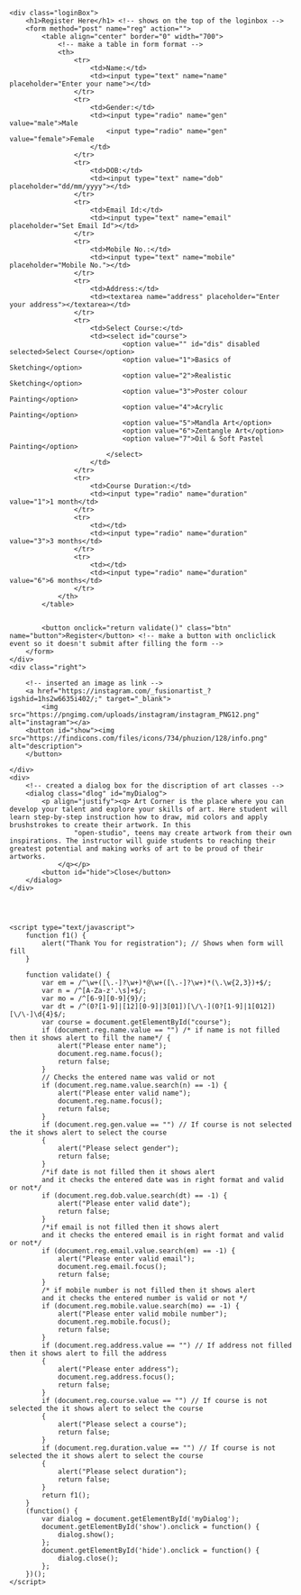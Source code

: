 <!DOCTYPE html>
<html lang="en" dir="ltr">

<head>
	<meta charset="utf-8">
	<title>Register</title>
	<link rel="stylesheet" href="css/Form.css">
	<meta name="viewport" content="width=device-width, initial-scale=1.0">

</head>

<body>

	<div class="loginBox">
		<h1>Register Here</h1> <!-- shows on the top of the loginbox -->
		<form method="post" name="reg" action="">
			<table align="center" border="0" width="700">
				<!-- make a table in form format -->
				<th>
					<tr>
						<td>Name:</td>
						<td><input type="text" name="name" placeholder="Enter your name"></td>
					</tr>
					<tr>
						<td>Gender:</td>
						<td><input type="radio" name="gen" value="male">Male
							<input type="radio" name="gen" value="female">Female
						</td>
					</tr>
					<tr>
						<td>DOB:</td>
						<td><input type="text" name="dob" placeholder="dd/mm/yyyy"></td>
					</tr>
					<tr>
						<td>Email Id:</td>
						<td><input type="text" name="email" placeholder="Set Email Id"></td>
					</tr>
					<tr>
						<td>Mobile No.:</td>
						<td><input type="text" name="mobile" placeholder="Mobile No."></td>
					</tr>
					<tr>
						<td>Address:</td>
						<td><textarea name="address" placeholder="Enter your address"></textarea></td>
					</tr>
					<tr>
						<td>Select Course:</td>
						<td><select id="course">
								<option value="" id="dis" disabled selected>Select Course</option>
								<option value="1">Basics of Sketching</option>
								<option value="2">Realistic Sketching</option>
								<option value="3">Poster colour Painting</option>
								<option value="4">Acrylic Painting</option>
								<option value="5">Mandla Art</option>
								<option value="6">Zentangle Art</option>
								<option value="7">Oil & Soft Pastel Painting</option>
							</select>
						</td>
					</tr>
					<tr>
						<td>Course Duration:</td>
						<td><input type="radio" name="duration" value="1">1 month</td>
					</tr>
					<tr>
						<td></td>
						<td><input type="radio" name="duration" value="3">3 months</td>
					</tr>
					<tr>
						<td></td>
						<td><input type="radio" name="duration" value="6">6 months</td>
					</tr>
				</th>
			</table>


			<button onclick="return validate()" class="btn" name="button">Register</button> <!-- make a button with oncliclick event so it doesn't submit after filling the form -->
		</form>
	</div>
	<div class="right">

		<!-- inserted an image as link -->
		<a href="https://instagram.com/_fusionartist_?igshid=1hs2w6635i402/;" target="_blank">
			<img src="https://pngimg.com/uploads/instagram/instagram_PNG12.png" alt="instagram"></a>
		<button id="show"><img src="https://findicons.com/files/icons/734/phuzion/128/info.png" alt="description">
		</button>

	</div>
	<div>
		<!-- created a dialog box for the discription of art classes -->
		<dialog class="dlog" id="myDialog">
			<p align="justify"><q> Art Corner is the place where you can develop your talent and explore your skills of art. Here student will learn step-by-step instruction how to draw, mid colors and apply brushstrokes to create their artwork. In this
					"open-studio", teens may create artwork from their own inspirations. The instructor will guide students to reaching their greatest potential and making works of art to be proud of their artworks.
				</q></p>
			<button id="hide">Close</button>
		</dialog>
	</div>




	<script type="text/javascript">
		function f1() {
			alert("Thank You for registration"); // Shows when form will fill
		}

		function validate() {
			var em = /^\w+([\.-]?\w+)*@\w+([\.-]?\w+)*(\.\w{2,3})+$/;
			var n = /^[A-Za-z'.\s]+$/;
			var mo = /^[6-9][0-9]{9}/;
			var dt = /^(0?[1-9]|[12][0-9]|3[01])[\/\-](0?[1-9]|1[012])[\/\-]\d{4}$/;
			var course = document.getElementById("course");
			if (document.reg.name.value == "") /* if name is not filled then it shows alert to fill the name*/ {
				alert("Please enter name");
				document.reg.name.focus();
				return false;
			}
			// Checks the entered name was valid or not
			if (document.reg.name.value.search(n) == -1) {
				alert("Please enter valid name");
				document.reg.name.focus();
				return false;
			}
			if (document.reg.gen.value == "") // If course is not selected the it shows alert to select the course
			{
				alert("Please select gender");
				return false;
			}
			/*if date is not filled then it shows alert
			and it checks the entered date was in right format and valid or not*/
			if (document.reg.dob.value.search(dt) == -1) {
				alert("Please enter valid date");
				return false;
			}
			/*if email is not filled then it shows alert
			and it checks the entered email is in right format and valid or not*/
			if (document.reg.email.value.search(em) == -1) {
				alert("Please enter valid email");
				document.reg.email.focus();
				return false;
			}
			/* if mobile number is not filled then it shows alert
			and it checks the entered number is valid or not */
			if (document.reg.mobile.value.search(mo) == -1) {
				alert("Please enter valid mobile number");
				document.reg.mobile.focus();
				return false;
			}
			if (document.reg.address.value == "") // If address not filled then it shows alert to fill the address
			{
				alert("Please enter address");
				document.reg.address.focus();
				return false;
			}
			if (document.reg.course.value == "") // If course is not selected the it shows alert to select the course
			{
				alert("Please select a course");
				return false;
			}
			if (document.reg.duration.value == "") // If course is not selected the it shows alert to select the course
			{
				alert("Please select duration");
				return false;
			}
			return f1();
		}
		(function() {
			var dialog = document.getElementById('myDialog');
			document.getElementById('show').onclick = function() {
				dialog.show();
			};
			document.getElementById('hide').onclick = function() {
				dialog.close();
			};
		})();
	</script>

</body>

</html>
